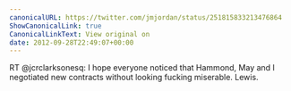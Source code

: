 ```yaml
---
canonicalURL: https://twitter.com/jmjordan/status/251815833213476864
ShowCanonicalLink: true
CanonicalLinkText: View original on
date: 2012-09-28T22:49:07+00:00
---
```

RT @jcrclarksonesq: I hope everyone noticed that Hammond, May and I negotiated new contracts without looking fucking miserable. Lewis.